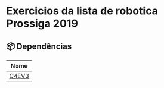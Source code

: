 # Exercicios da lista de robotica Prossiga 2019


## 📦 Dependências

| Nome  |
| ------------- |
| [C4EV3](https://github.com/c4ev3/)  |
